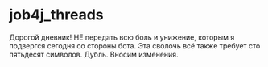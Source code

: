 # job4j_threads

Дорогой дневник! НЕ передать всю боль и унижение, которым я подвергся сегодня со стороны бота. 
Эта сволочь всё также требует сто пятьдесят символов.
Дубль.
Вносим изменения.